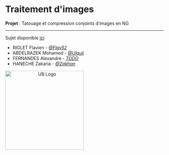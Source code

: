 # Traitement d'images
**Projet** : Tatouage et compression conjoints d’images en NG
***
Sujet disponible [ici](https://moodle-campus.u-bourgogne.fr/pluginfile.php/1786047/mod_folder/content/0/Tatouage_compression_Roudet.pdf?forcedownload=1)

* RIGLET Flavien - [*@Flav52*](https://github.com/Flav52)
* ABDELRAZEK Mohamed - [*@Ulquii*](https://github.com/Ulquii)
* FERNANDES Alexandre - [*TODO*]()
* HANECHE Zakaria - [*@Zakhan*](https://github.com/Zakhan-droid)

<img style="text-align:center" src="https://blog.u-bourgogne.fr/list-maps-fr/wp-content/uploads/sites/56/2016/01/logo-uB-filet.jpg" width="250" alt="UB Logo">

